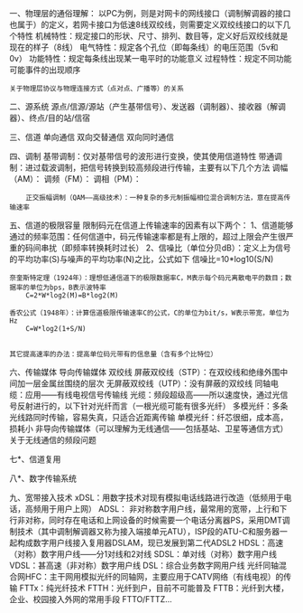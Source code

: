 一、物理层的通俗理解：
  以PC为例，则是对网卡的网线接口（调制解调器的接口也属于）的定义，若网卡接口为低速8线双绞线，则需要定义双绞线接口的以下几个特性
		机械特性：规定接口的形状、尺寸、排列、数目等，定义好后双绞线就是现在的样子（8线）
		电气特性：规定各个孔位（即每条线）的电压范围（5v和0v）
		功能特性：规定每条线出现某一电平时的功能意义
		过程特性：规定不同功能可能事件的出现顺序
	
	
	关于物理层协议与物理连接方式（点对点、广播等）的关系
	
	
	
二、源系统
	源点/信源/源站（产生基带信号）、发送器（调制器）、接收器（解调器）、终点/目的站/信宿
	
三、信道
	单向通信
	双向交替通信
	双向同时通信
	
四、调制
	基带调制：仅对基带信号的波形进行变换，使其使用信道特性
	带通调制：进过载波调制，把信号转换到较高频段进行传输，主要有以下几个方法
		调幅（AM）：
		调频（FM）：
		调相（PM）：
		
		正交振幅调制（QAM——高级技术）：一种复杂的多元制振幅相位混合调制方法，意在提高传输速率
	
五、信道的极限容量
	限制码元在信道上传输速率的因素有以下两个：
		1、信道能够通过的频率范围：任何信道中，码元传输速率都是有上限的，超过上限会产生很严重的码间串扰（即频率转换耗时过长）
		2、信噪比（单位分贝dB）：定义上为信号的平均功率(S)与噪声的平均功率(N)之比，公式如下
			信噪比=10*log10(S/N)
			
	奈奎斯特定理（1924年）：理想低通信道下的极限数据率C，M表示每个码元离散电平的数目；数据率的单位为bps，B表示波特率
		C=2*W*log2(M)=B*log2(M)
			
	香农公式（1948年）：计算信道极限传输速率C的公式，C的单位为bit/s，W表示带宽，单位为Hz
		C=W*log2(1+S/N) 
		
	
	其它提高速率的办法：提高单位码元带有的信息量（含有多个比特位）
	
六、传输媒体
	导向传输媒体
		双绞线
			屏蔽双绞线（STP）：在双绞线和绝缘外围中间加一层金属丝围绕的层次
			无屏蔽双绞线（UTP）：没有屏蔽的双绞线
		同轴电缆：应用——有线电视信号传输线
		光缆：频段超级高——所以速度快，通过光信号反射进行的，以下针对光纤而言（一根光缆可能有很多光纤）
			多模光纤：多条光线路同时传输，容易失真，只适合近距离传输
			单模光纤：纤芯很细，成本高，损耗小
	非导向传输媒体（可以理解为无线通信——包括基站、卫星等通信方式）
		关于无线通信的频段问题
		
七*、信道复用

八*、数字传输系统

九、宽带接入技术
	xDSL：用数字技术对现有模拟电话线路进行改造（低频用于电话，高频用于用户上网）
		ADSL：
			非对称数字用户线，最常用的宽带，上行和下行非对称，同时存在电话和上网设备的时候需要一个电话分离器PS，采用DMT调制技术（其中调制解调器又称为接入端接单元ATU），ISP段的ATU-C和服务器一起构成数字用户线接入复用器DSLAM，现已发展到第二代ADSL2
		HDSL：高速（对称）数字用户线——分1对线和2对线
		SDSL：单对线（对称）数字用户线
		VDSL：甚高速（非对称）数字用户线
		DSL：综合业务数字网用户线
	光纤同轴混合网HFC：主干网用模拟光纤的同轴网，主要应用于CATV网络（有线电视）的传输
	FTTx：纯光纤技术
		FTTH：光纤到户，目前不可能普及
		FTTB：光纤到大楼，企业、校园接入外网的常用手段
		FTTO/FTTZ...

